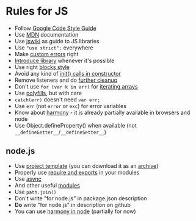 # Rules for JS

* Follow [Google Code Style Guide](http://google-styleguide.googlecode.com/svn/trunk/javascriptguide.xml)
* Use [MDN](https://developer.mozilla.org/en/JavaScript/Guide) documentation
* Use [jswiki](https://github.com/bebraw/jswiki/wiki) as guide to JS libraries
* Use `"use strict";` everywhere
* Make [custom errors](https://github.com/dimsmol/nerr) right
* [Introduce library](https://github.com/dimsmol/jsrules/blob/master/doc/libraries.md) whenever it's possible
* Use right [blocks style](https://github.com/dimsmol/jsrules/blob/master/doc/block_style.md)
* Avoid any kind of [init() calls in constructor](https://github.com/dimsmol/jsrules/blob/master/doc/init_in_ctor.md)
* Remove listeners and do [further cleanup](https://github.com/dimsmol/jsrules/blob/master/doc/cleanup.md)
* Don't use `for (var k in arr)` for [iterating arrays](https://github.com/dimsmol/jsrules/blob/master/doc/iterate_array.md)
* Use [polyfills](https://github.com/Modernizr/Modernizr/wiki/HTML5-Cross-browser-Polyfills), but with care
* `catch(err)` doesn't need `var err;`
* Use `err` (not `error` or `exc`) for error variables
* Know about [harmony](http://wiki.ecmascript.org/doku.php?id=harmony:proposals) - it is already partially available in browsers and node
* Use Object.defineProperty() when available (not `__defineGetter__`/`__defineSetter__`)

## node.js

* Use [project template](https://github.com/dimsmol/nprj) (you can download it as an [archive](nprj.tgz))
* Properly use [require and exports](https://github.com/dimsmol/jsrules/blob/master/doc/node/require_exports.md) in your modules
* Use [async](https://github.com/caolan/async)
* And other useful [modules](https://github.com/dimsmol/jsrules/blob/master/doc/node/modules.md)
* Use `path.join()`
* Don't write "for node.js" in package.json description
* **Do** write "for node.js" in description on github
* You can use [harmony in node](http://www.goatslacker.com/post/16000243520/how-to-obtain-harmony-in-your-node-js) (partially for now)
